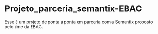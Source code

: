 # Projeto_parceria_semantix-EBAC
Esse é um projeto de ponta á ponta em parceria com a Semantix proposto pelo time da EBAC.
